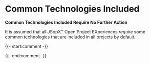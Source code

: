 ﻿
# Common Technologies Included

**Common Technologies Included Require No Further Action**

It is assumed that all JSopX™ Open Project EXperiences _require_ some common technologies that are included in all projects by default.

{{- start:comment -}}
<!-- START JSOPX NOVA DOCX HEADER
group: 'Technologies'
subGroup: 'Common Technologies Included'
isDraft: false
isProductionReady: true
toc: true
END JSOPX NOVA DOCX HEADER -->
{{- end:comment -}}